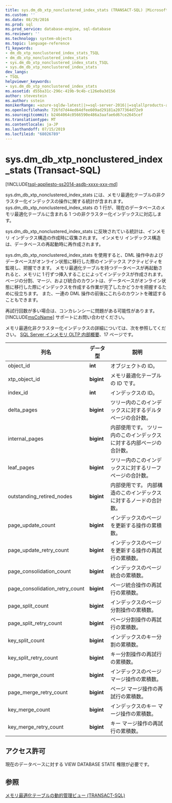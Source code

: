 ```yaml
---
title: sys.dm_db_xtp_nonclustered_index_stats (TRANSACT-SQL) |Microsoft Docs
ms.custom: ''
ms.date: 08/29/2016
ms.prod: sql
ms.prod_service: database-engine, sql-database
ms.reviewer: ''
ms.technology: system-objects
ms.topic: language-reference
f1_keywords:
- dm_db_xtp_nonclustered_index_stats_TSQL
- dm_db_xtp_nonclustered_index_stats
- sys.dm_db_xtp_nonclustered_index_stats_TSQL
- sys.dm_db_xtp_nonclustered_index_stats
dev_langs:
- TSQL
helpviewer_keywords:
- sys.dm_db_xtp_nonclustered_index_stats
ms.assetid: d55ba31c-296c-419b-9c4b-c126e0a3d156
author: stevestein
ms.author: sstein
monikerRange: =azure-sqldw-latest||>=sql-server-2016||=sqlallproducts-allversions||>=sql-server-linux-2017||=azuresqldb-mi-current
ms.openlocfilehash: 726fd7d44ed64dfee609ad29181a2077364d72e9
ms.sourcegitcommit: b2464064c0566590e486a3aafae6d67ce2645cef
ms.translationtype: MT
ms.contentlocale: ja-JP
ms.lasthandoff: 07/15/2019
ms.locfileid: "68026789"
---
```

# <a name="sysdmdbxtpnonclusteredindexstats-transact-sql"></a>sys.dm_db_xtp_nonclustered_index_stats (Transact-SQL)
[!INCLUDE[tsql-appliesto-ss2014-asdb-xxxx-xxx-md](../../includes/tsql-appliesto-ss2014-asdb-xxxx-xxx-md.md)]

  sys.dm_db_xtp_nonclustered_index_stats には、メモリ最適化テーブルの非クラスター化インデックスの操作に関する統計が含まれます。 sys.dm_db_xtp_nonclustered_index_stats の 1 行が、現在のデータベースのメモリ最適化テーブルに含まれる 1 つの非クラスター化インデックスに対応します。  
  
 sys.dm_db_xtp_nonclustered_index_stats に反映されている統計は、インメモリ インデックス構造の作成時に収集されます。 インメモリ インデックス構造は、データベースの再起動時に再作成されます。  
  
 sys.dm_db_xtp_nonclustered_index_stats を使用すると、DML 操作中およびデータベースがオンライン状態に移行した際のインデックス アクティビティを監視し、把握できます。 メモリ最適化テーブルを持つデータベースが再起動されると、メモリに 1 行ずつ挿入することによってインデックスが作成されます。 ページの分割、マージ、および統合のカウントは、データベースがオンライン状態に移行した際にインデックスを作成する作業が完了したかどうかを把握するために役立ちます。 また、一連の DML 操作の前後にこれらのカウントを確認することもできます。  
  
 再試行回数が多い場合は、コンカレンシーに問題がある可能性があります。[!INCLUDE[msCoName](../../includes/msconame-md.md)] サポートにお問い合わせください。  
  
 メモリ最適化非クラスター化インデックスの詳細については、次を参照してください。 [SQL Server インメモリ OLTP 内部概要](https://t.co/T6zToWc6y6)、17 ページです。  
  
|列名|データ型|説明|  
|-----------------|---------------|-----------------|  
|object_id|**int**|オブジェクトの ID。|  
|xtp_object_id|**bigint**|メモリ最適化テーブルの ID です。|  
|index_id|**int**|インデックスの ID。|  
|delta_pages|**bigint**|ツリー内のこのインデックスに対するデルタ ページの合計数。|  
|internal_pages|**bigint**|内部使用です。 ツリー内のこのインデックスに対する内部ページの合計数。|  
|leaf_pages|**bigint**|ツリー内のこのインデックスに対するリーフ ページの合計数。|  
|outstanding_retired_nodes|**bigint**|内部使用です。 内部構造のこのインデックスに対するノードの合計数。|  
|page_update_count|**bigint**|インデックスのページを更新する操作の累積数。|  
|page_update_retry_count|**bigint**|インデックスのページを更新する操作の再試行の累積数。|  
|page_consolidation_count|**bigint**|インデックスのページ統合の累積数。|  
|page_consolidation_retry_count|**bigint**|ページ統合操作の再試行の累積数。|  
|page_split_count|**bigint**|インデックスのページ分割操作の累積数。|  
|page_split_retry_count|**bigint**|ページ分割操作の再試行の累積数。|  
|key_split_count|**bigint**|インデックスのキー分割の累積数。|  
|key_split_retry_count|**bigint**|キー分割操作の再試行の累積数。|  
|page_merge_count|**bigint**|インデックスのページ マージ操作の累積数。|  
|page_merge_retry_count|**bigint**|ページ マージ操作の再試行の累積数。|  
|key_merge_count|**bigint**|インデックスのキー マージ操作の累積数。|  
|key_merge_retry_count|**bigint**|キー マージ操作の再試行の累積数。|  
  
## <a name="permissions"></a>アクセス許可  
 現在のデータベースに対する VIEW DATABASE STATE 権限が必要です。  
  
## <a name="see-also"></a>参照  
 [メモリ最適化テーブルの動的管理ビュー &#40;TRANSACT-SQL&#41;](../../relational-databases/system-dynamic-management-views/memory-optimized-table-dynamic-management-views-transact-sql.md)  
  
  
